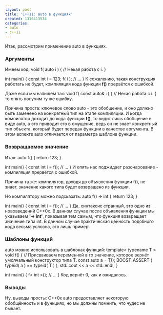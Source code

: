 ```yaml
---
layout: post
title: 'C++11: auto в функциях'
created: 1316413534
categories:
- auto
- c++11
---
```

<!--break-->
Итак, рассмотрим применение auto в функциях.<br/>
<h3>Аргументы</h3>

Имеем код:
<cpp>
void f( auto i ) {
    // Некая работа с i.
}

int main() {
    const int i = 123;
    f( i );
    // ...
}
</cpp>К сожалению, такая конструкция работать не будет, компиляция кода функции <strong>f()</strong> прервётся с ошибкой. 

Даже если мы напишем так:
<cpp>
void f( const auto& i ) {
    // Некая работа с i.
}
</cpp>то опять получим ту же ошибку.

Причина проста: ключевое слово auto - это обобщение, и оно должно быть заменено на конкретный тип на этапе компиляции. И когда компилятор доходит до кода функции <strong>f()</strong>, то видит лишь обобщение в виде auto, а это приводит его в смущение, ведь он не знает конкретный тип объекта, который будет передан функции в качестве аргумента. В этом аспекте auto отличается от параметра шаблона функции.<br/>
<h3>Возвращаемое значение</h3>

Итак:
<cpp>
auto f() {
    return 123;
}

int main() {
    const int i = f();
    // ...
}
</cpp>И опять нас поджидает разочарование - компиляция прервётся с ошибкой.

Причина та же: компилятор, доходя до объявления функции f(), не знает, значение какого типа будет возвращено из функции.

Но компилятору можно подсказать:
<cpp>
auto f() -> int {
    return 123;
}

int main() {
    const int i = f();
    // ...
}
</cpp>
Да, синтаксис странный, это одно из нововведений C++0x. В данном случае после объявления функции мы указываем <strong>'-> int'</strong>, показывая тем самым, что функция возвращает значение типа int. В данном случае практическая ценность подобного кода весьма условна, это лишь пример.<br/>
<h3>Шаблоны функций</h3>

auto можно использовать в шаблонах функций:
<cpp>
template< typename T >
void f() {
    // Присваиваем переменной a то значение, которое вернёт умолчальный конструктор типа T.
    const auto a = T();
    BOOST_ASSERT ( typeid( a ) == typeid( T ) );
    std::cout << a << std::endl;
}

int main() {
    f< int >();
    // ...
}
</cpp>
Код вернёт 0, как и ожидалось.<br/>
<h3>Выводы</h3>
Ну, выводы просты: C++0x auto предоставляет некоторую обобщённость и в функциях, но мы должны помнить, что чудес не бывает.
